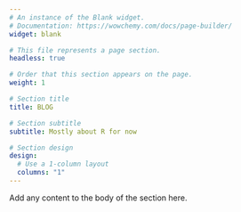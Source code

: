 ```yaml
---
# An instance of the Blank widget.
# Documentation: https://wowchemy.com/docs/page-builder/
widget: blank

# This file represents a page section.
headless: true

# Order that this section appears on the page.
weight: 1

# Section title
title: BLOG

# Section subtitle
subtitle: Mostly about R for now

# Section design
design:
  # Use a 1-column layout
  columns: "1"
---
```


Add any content to the body of the section here.